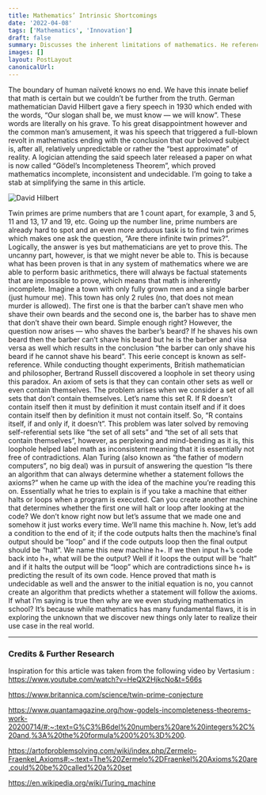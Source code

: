 ```yaml
---
title: Mathematics’ Intrinsic Shortcomings
date: '2022-04-08'
tags: ['Mathematics', 'Innovation']
draft: false
summary: Discusses the inherent limitations of mathematics. He references Gödel's Incompleteness Theorem, which asserts that mathematics is incomplete, inconsistent, and undecidable.
images: []
layout: PostLayout
canonicalUrl:
---
```


The boundary of human naïveté knows no end. We have this innate belief that math is certain but we couldn’t be further from the truth. German mathematician David Hilbert gave a fiery speech in 1930 which ended with the words, “Our slogan shall be, we must know — we will know”. These words are literally on his grave. To his great disappointment however and the common man’s amusement, it was his speech that triggered a full-blown revolt in mathematics ending with the conclusion that our beloved subject is, after all, relatively unpredictable or rather the “best approximate” of reality. A logician attending the said speech later released a paper on what is now called “Gödel’s Incompleteness Theorem”, which proved mathematics incomplete, inconsistent and undecidable. I’m going to take a stab at simplifying the same in this article.

![David Hilbert](https://static.wixstatic.com/media/58948c_d6e8a76cd78d4810a22a2cd7d3cd6212~mv2.png/v1/fill/w_684,h_502,al_c,lg_1,q_85,enc_auto/58948c_d6e8a76cd78d4810a22a2cd7d3cd6212~mv2.png)

Twin primes are prime numbers that are 1 count apart, for example, 3 and 5, 11 and 13, 17 and 19, etc. Going up the number line, prime numbers are already hard to spot and an even more arduous task is to find twin primes which makes one ask the question, “Are there infinite twin primes?”. Logically, the answer is yes but mathematicians are yet to prove this. The uncanny part, however, is that we might never be able to. This is because what has been proven is that in any system of mathematics where we are able to perform basic arithmetics, there will always be factual statements that are impossible to prove, which means that math is inherently incomplete.
Imagine a town with only fully grown men and a single barber (just humour me). This town has only 2 rules (no, that does not mean murder is allowed). The first one is that the barber can’t shave men who shave their own beards and the second one is, the barber has to shave men that don’t shave their own beard. Simple enough right? However, the question now arises — who shaves the barber’s beard? If he shaves his own beard then the barber can’t shave his beard but he is the barber and visa versa as well which results in the conclusion “the barber can only shave his beard if he cannot shave his beard”. This eerie concept is known as self-reference. While conducting thought experiments, British mathematician and philosopher, Bertrand Russell discovered a loophole in set theory using this paradox. An axiom of sets is that they can contain other sets as well or even contain themselves. The problem arises when we consider a set of all sets that don’t contain themselves. Let’s name this set R. If R doesn’t contain itself then it must by definition it must contain itself and if it does contain itself then by definition it must not contain itself. So, “R contains itself, if and only if, it doesn’t”. This problem was later solved by removing self-referential sets like “the set of all sets” and “the set of all sets that contain themselves”, however, as perplexing and mind-bending as it is, this loophole helped label math as inconsistent meaning that it is essentially not free of contradictions.
Alan Turing (also known as “the father of modern computers”, no big deal) was in pursuit of answering the question “Is there an algorithm that can always determine whether a statement follows the axioms?” when he came up with the idea of the machine you’re reading this on. Essentially what he tries to explain is if you take a machine that either halts or loops when a program is executed. Can you create another machine that determines whether the first one will halt or loop after looking at the code? We don’t know right now but let’s assume that we made one and somehow it just works every time. We’ll name this machine h. Now, let’s add a condition to the end of it; if the code outputs halts then the machine’s final output should be “loop” and if the code outputs loop then the final output should be “halt”. We name this new machine h+. If we then input h+’s code back into h+, what will be the output? Well if it loops the output will be “halt” and if it halts the output will be “loop” which are contradictions since h+ is predicting the result of its own code. Hence proved that math is undecidable as well and the answer to the initial equation is no, you cannot create an algorithm that predicts whether a statement will follow the axioms.
If what I’m saying is true then why are we even studying mathematics in school? It’s because while mathematics has many fundamental flaws, it is in exploring the unknown that we discover new things only later to realize their use case in the real world.

<hr />

### Credits & Further Research

Inspiration for this article was taken from the following video by Vertasium : https://www.youtube.com/watch?v=HeQX2HjkcNo&t=566s

https://www.britannica.com/science/twin-prime-conjecture

https://www.quantamagazine.org/how-godels-incompleteness-theorems-work-20200714/#:~:text=G%C3%B6del%20numbers%20are%20integers%2C%20and,%3A%20the%20formula%200%20%3D%200.

https://artofproblemsolving.com/wiki/index.php/Zermelo-Fraenkel_Axioms#:~:text=The%20Zermelo%2DFraenkel%20Axioms%20are,could%20be%20called%20a%20set

https://en.wikipedia.org/wiki/Turing_machine
